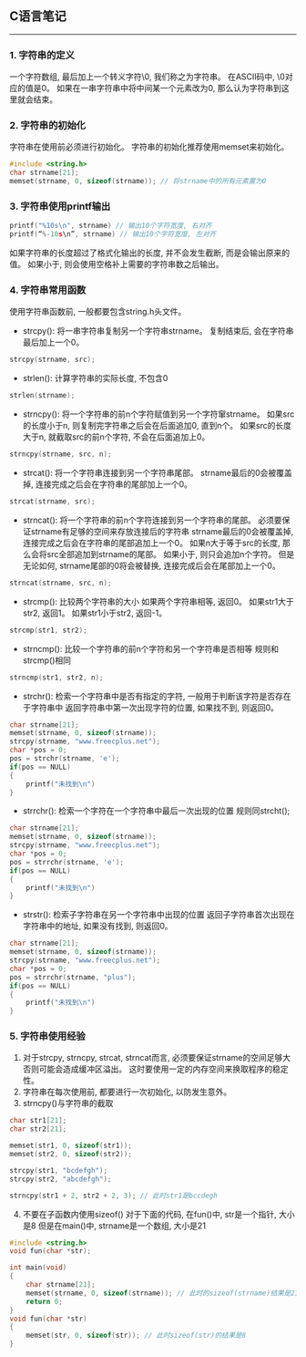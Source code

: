 ## C语言笔记
---
### 1. 字符串的定义
一个字符数组, 最后加上一个转义字符\0, 我们称之为字符串。
在ASCII码中, \0对应的值是0。
如果在一串字符串中将中间某一个元素改为0, 那么认为字符串到这里就会结束。
### 2. 字符串的初始化
字符串在使用前必须进行初始化。
字符串的初始化推荐使用memset来初始化。
```c
#include <string.h>
char strname[21];
memset(strname, 0, sizeof(strname)); // 将strname中的所有元素置为0
```
### 3. 字符串使用printf输出
```c
printf("%10s\n", strname) // 输出10个字符宽度, 右对齐
printf(“%-10s\n”, strname) // 输出10个字符宽度, 左对齐
```
如果字符串的长度超过了格式化输出的长度, 并不会发生截断, 而是会输出原来的值。
如果小于, 则会使用空格补上需要的字符串数之后输出。
### 4. 字符串常用函数
使用字符串函数前, 一般都要包含string.h头文件。
- strcpy(): 将一串字符串复制另一个字符串strname。
复制结束后, 会在字符串最后加上一个0。
```c
strcpy(strname, src);
```
- strlen(): 计算字符串的实际长度, 不包含0
```c
strlen(strname);
```
- strncpy(): 将一个字符串的前n个字符赋值到另一个字符窜strname。
如果src的长度小于n, 则复制完字符串之后会在后面追加0, 直到n个。
如果src的长度大于n, 就截取src的前n个字符, 不会在后面追加上0。
```c
strncpy(strname, src, n);
```
- strcat(): 将一个字符串连接到另一个字符串尾部。
strname最后的0会被覆盖掉, 连接完成之后会在字符串的尾部加上一个0。
```c
strcat(strname, src);
```
- strncat(): 将一个字符串的前n个字符连接到另一个字符串的尾部。
必须要保证strname有足够的空间来存放连接后的字符串
strname最后的0会被覆盖掉, 连接完成之后会在字符串的尾部追加上一个0。
如果n大于等于src的长度, 那么会将src全部追加到strname的尾部。
如果小于, 则只会追加n个字符。
但是无论如何, strname尾部的0将会被替换, 连接完成后会在尾部加上一个0。
```c
strncat(strname, src, n);
```
- strcmp(): 比较两个字符串的大小
如果两个字符串相等, 返回0。
如果str1大于str2, 返回1。
如果str1小于str2, 返回-1。
```c
strcmp(str1, str2);
```
- strncmp(): 比较一个字符串的前n个字符和另一个字符串是否相等
规则和strcmp()相同
```c
strncmp(str1, str2, n);
```
- strchr(): 检索一个字符串中是否有指定的字符, 一般用于判断该字符是否存在于字符串中
返回字符串中第一次出现字符的位置, 如果找不到, 则返回0。
```c
char strname[21];
memset(strname, 0, sizeof(strname));
strcpy(strname, "www.freecplus.net");
char *pos = 0;
pos = strchr(strname, 'e');
if(pos == NULL)
{
    printf("未找到\n")
}
```
- strrchr(): 检索一个字符在一个字符串中最后一次出现的位置
规则同strcht();
```c
char strname[21];
memset(strname, 0, sizeof(strname));
strcpy(strname, "www.freecplus.net");
char *pos = 0;
pos = strrchr(strname, 'e');
if(pos == NULL)
{
    printf("未找到\n")
}
```
- strstr(): 检索子字符串在另一个字符串中出现的位置
返回子字符串首次出现在字符串中的地址, 如果没有找到, 则返回0。
```c
char strname[21];
memset(strname, 0, sizeof(strname));
strcpy(strname, "www.freecplus.net");
char *pos = 0;
pos = strrchr(strname, "plus");
if(pos == NULL)
{
    printf("未找到\n")
}
```
### 5. 字符串使用经验
1. 对于strcpy, strncpy, strcat, strncat而言, 必须要保证strname的空间足够大
否则可能会造成缓冲区溢出。
这时要使用一定的内存空间来换取程序的稳定性。
2. 字符串在每次使用前, 都要进行一次初始化, 以防发生意外。
3. strncpy()与字符串的截取
```c
char str1[21];
char str2[21];

memset(str1, 0, sizeof(str1));
memset(str2, 0, sizeof(str2));

strcpy(str1, "bcdefgh");
strcpy(str2, "abcdefgh");

strncpy(str1 + 2, str2 + 2, 3); // 此时str1是bccdegh
```
4. 不要在子函数内使用sizeof()
对于下面的代码, 在fun()中, str是一个指针, 大小是8
但是在main()中, strname是一个数组, 大小是21
```c
#include <string.h>
void fun(char *str);

int main(void)
{
    char strname[21];
    memset(strname, 0, sizeof(strname)); // 此时的sizeof(strname)结果是21
    return 0;
}
void fun(char *str)
{
    memset(str, 0, sizeof(str)); // 此时sizeof(str)的结果是8
}
```